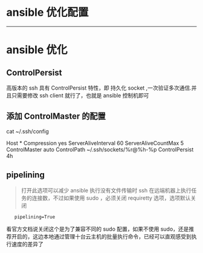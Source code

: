 # ansible 优化配置

------

# ansible 优化

## ControlPersist

高版本的 ssh 具有 ControlPersist 特性，即 持久化 socket ,一次验证多次通信.并且只需要修改 ssh client 就行了，也就是 ansible 控制机即可

## 添加 ControlMaster 的配置

cat ~/.ssh/config

Host * Compression yes ServerAliveInterval 60 ServerAliveCountMax 5 ControlMaster auto ControlPath ~/.ssh/sockets/%r@%h-%p ControlPersist 4h

## pipelining

> 打开此选项可以减少 ansible 执行没有文件传输时 ssh 在远端机器上执行任务的连接数，不过如果使用 sudo ，必须关闭 requiretty 选项，选项默认关闭

```
   pipelining=True
```

看官方文档说关闭这个是为了兼容不同的 sudo 配置，如果不使用 sudo，还是推荐开启的，这边本地通过管理十台云主机的批量执行命令，已经可以直观感受到执行速度的差异了